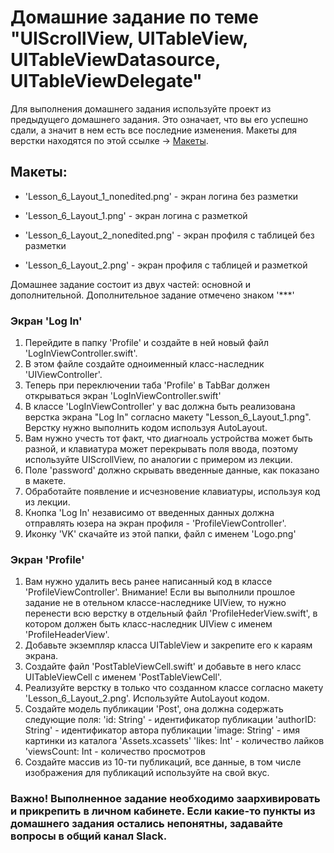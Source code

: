 # Домашние задание по теме "UIScrollView, UITableView, UITableViewDatasource, UITableViewDelegate"
 
Для выполнения домашнего задания используйте проект из предыдущего домашнего задания. Это означает, что вы его успешно сдали, а значит в нем есть все последние изменения.
Макеты для верстки находятся по этой ссылке -> [Макеты](https://github.com/netology-code/iosui-homeworks/tree/master/2.3). 

## Макеты:
- 'Lesson_6_Layout_1_nonedited.png' - экран логина без разметки
- 'Lesson_6_Layout_1.png' - экран логина с разметкой

- 'Lesson_6_Layout_2_nonedited.png' - экран профиля с таблицей без разметки
- 'Lesson_6_Layout_2.png' - экран профиля с таблицей и разметкой

Домашнее задание состоит из двух частей: основной и дополнительной. Дополнительное задание отмечено знаком '***'

### Экран 'Log In'
1. Перейдите в папку 'Profile' и создайте в ней новый файл 'LogInViewController.swift'.
2. В этом файле создайте одноименный класс-наследник 'UIViewController'.
3. Теперь при переключении таба 'Profile' в TabBar должен открываться экран 'LogInViewController.swift'
4. В классе 'LogInViewController' у вас должна быть реализована верстка экрана "Log In" согласно макету "Lesson_6_Layout_1.png". Верстку нужно выполнить кодом  используя AutoLayout.
5. Вам нужно учесть тот факт, что диагноаль устройства может быть разной, и клавиатура может перекрывать поля ввода, поэтому используйте UIScrollView, по аналогии с примером из лекции.
6. Поле 'password' должно скрывать введенные данные, как показано в макете.
7. Обработайте появление и исчезновение клавиатуры, используя код из лекции.
8. Кнопка 'Log In' независимо от введенных данных должна отправлять юзера на экран профиля - 'ProfileViewController'.
9. Иконку 'VK' скачайте из этой папки, файл с именем 'Logo.png'

### Экран 'Profile' 
1. Вам нужно удалить весь ранее написанный код в классе 'ProfileViewController'. Внимание! Если вы выполнили прошлое задание не в отельном классе-наследнике UIView, то нужно перенести всю верстку в отдельный файл 'ProfileHederView.swift', в котором должен быть класс-наследник UIView с именем 'ProfileHeaderView'.
2. Добавьте экземпляр класса UITableView и закрепите его к караям экрана.
3. Создайте файл 'PostTableViewCell.swift' и добавьте в него класс UITableViewCell с именем 'PostTableViewCell'.
4. Реализуйте верстку в только что созданном классе согласно макету 'Lesson_6_Layout_2.png'. Используйте AutoLayout кодом.
5. Создайте модель публикации 'Post', она должна содержать следующие поля: 
'id: String' - идентификатор публикации
'authorID: String' - идентификатор автора публикации
'image: String' - имя картинки из каталога 'Assets.xcassets'
'likes: Int' - количество лайков 
'viewsCount: Int - количество просмотров
5. Создайте массив из 10-ти публикаций, все данные, в том числе изображения для публикаций используйте на свой вкус.

### Важно! Выполненное задание необходимо заархивировать и прикрепить в личном кабинете. Если какие-то пункты из домашнего задания остались непонятны, задавайте вопросы в общий канал Slack.
